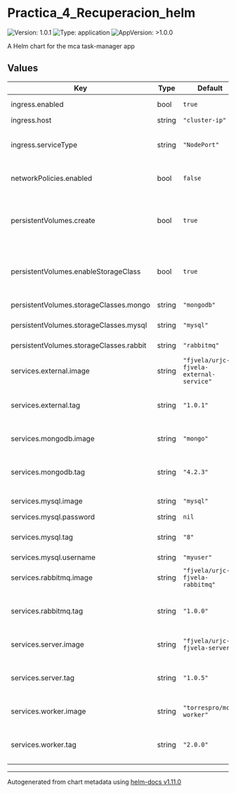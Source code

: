 # Practica_4_Recuperacion_helm

![Version: 1.0.1](https://img.shields.io/badge/Version-1.0.1-informational?style=flat-square) ![Type: application](https://img.shields.io/badge/Type-application-informational?style=flat-square) ![AppVersion: >1.0.0](https://img.shields.io/badge/AppVersion->1.0.0-informational?style=flat-square)

A Helm chart for the mca task-manager app

## Values

| Key | Type | Default | Description |
|-----|------|---------|-------------|
| ingress.enabled | bool | `true` | activate ingress for the application |
| ingress.host | string | `"cluster-ip"` | host for the ingress |
| ingress.serviceType | string | `"NodePort"` | type of service to publish the server app in case the ingress is not used. |
| networkPolicies.enabled | bool | `false` | whether we apply NetworkPolicies or not |
| persistentVolumes.create | bool | `true` | whether PersistenceVolumes are created or assumed to be already created in the cluster |
| persistentVolumes.enableStorageClass | bool | `true` | whether PersistenceVolumes are created dynamically with a StorageClass |
| persistentVolumes.storageClasses.mongo | string | `"mongodb"` | storageClass name for MongoDB |
| persistentVolumes.storageClasses.mysql | string | `"mysql"` | storageClass name for MySQL |
| persistentVolumes.storageClasses.rabbit | string | `"rabbitmq"` | storageClass name for RabbitMQ |
| services.external.image | string | `"fjvela/urjc-fjvela-external-service"` | Image to use for deploying External Service application |
| services.external.tag | string | `"1.0.1"` | Tag to use for deploying External Service application docker image |
| services.mongodb.image | string | `"mongo"` | Image to use for deploying MongoDB |
| services.mongodb.tag | string | `"4.2.3"` | Tag to use for deploying MongoDB docker image |
| services.mysql.image | string | `"mysql"` | Image to use for deploying MySQL |
| services.mysql.password | string | `nil` | MySQL password |
| services.mysql.tag | string | `"8"` | Tag to use for deploying MySQL docker image |
| services.mysql.username | string | `"myuser"` | MySQL user |
| services.rabbitmq.image | string | `"fjvela/urjc-fjvela-rabbitmq"` | Image to use for deploying RabbitMQ |
| services.rabbitmq.tag | string | `"1.0.0"` | Tag to use for deploying RabbitMQ docker image |
| services.server.image | string | `"fjvela/urjc-fjvela-server"` | Image to use for deploying Server application |
| services.server.tag | string | `"1.0.5"` | Tag to use for deploying Server application docker image |
| services.worker.image | string | `"torrespro/mca-worker"` | Image to use for deploying Worker application |
| services.worker.tag | string | `"2.0.0"` | Tag to use for deploying Worker Service application docker image |

----------------------------------------------
Autogenerated from chart metadata using [helm-docs v1.11.0](https://github.com/norwoodj/helm-docs/releases/v1.11.0)
